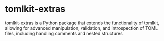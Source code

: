 # tomlkit-extras
tomlkit-extras is a Python package that extends the functionality of tomlkit, allowing for advanced manipulation, validation, and introspection of TOML files, including handling comments and nested structures
